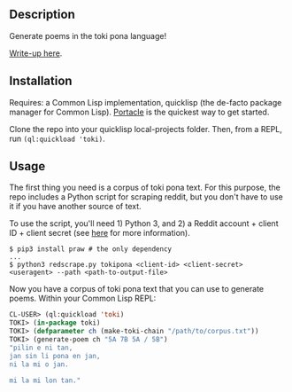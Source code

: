 ## Description
Generate poems in the toki pona language!

[Write-up here](https://kevingal.com/blog/toki-poetry.html).

## Installation
Requires: a Common Lisp implementation, quicklisp (the de-facto package manager for Common Lisp). [Portacle](https://portacle.github.io/) is the quickest way to get started.

Clone the repo into your quicklisp local-projects folder. Then, from a REPL, run `(ql:quickload 'toki)`.

## Usage
The first thing you need is a corpus of toki pona text. For this purpose, the repo includes a Python script for scraping reddit, but you don't have to use it if you have another source of text.

To use the script, you'll need 1) Python 3, and 2) a Reddit account + client ID + client secret (see [here](https://praw.readthedocs.io/en/latest/getting_started/quick_start.html) for more information).

```
$ pip3 install praw # the only dependency
...
$ python3 redscrape.py tokipona <client-id> <client-secret> <useragent> --path <path-to-output-file>
```

Now you have a corpus of toki pona text that you can use to generate poems. Within your Common Lisp REPL:

```lisp
CL-USER> (ql:quickload 'toki)
TOKI> (in-package toki)
TOKI> (defparameter ch (make-toki-chain "/path/to/corpus.txt"))
TOKI> (generate-poem ch "5A 7B 5A / 5B")
"pilin e ni tan,
jan sin li pona en jan,
ni la mi o jan.

mi la mi lon tan."
```
